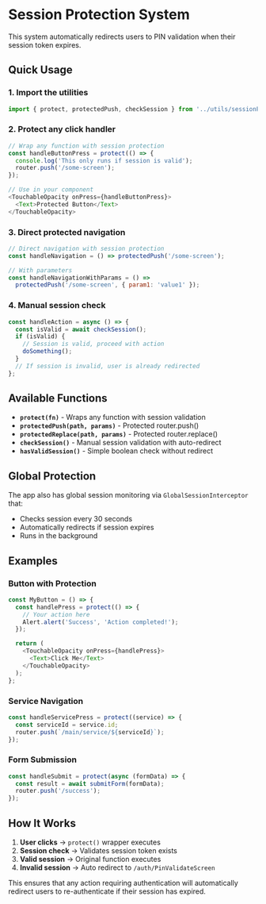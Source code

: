 # Session Protection System

This system automatically redirects users to PIN validation when their session token expires.

## Quick Usage

### 1. Import the utilities
```javascript
import { protect, protectedPush, checkSession } from '../utils/sessionProtection';
```

### 2. Protect any click handler
```javascript
// Wrap any function with session protection
const handleButtonPress = protect(() => {
  console.log('This only runs if session is valid');
  router.push('/some-screen');
});

// Use in your component
<TouchableOpacity onPress={handleButtonPress}>
  <Text>Protected Button</Text>
</TouchableOpacity>
```

### 3. Direct protected navigation
```javascript
// Direct navigation with session protection
const handleNavigation = () => protectedPush('/some-screen');

// With parameters
const handleNavigationWithParams = () => 
  protectedPush('/some-screen', { param1: 'value1' });
```

### 4. Manual session check
```javascript
const handleAction = async () => {
  const isValid = await checkSession();
  if (isValid) {
    // Session is valid, proceed with action
    doSomething();
  }
  // If session is invalid, user is already redirected
};
```

## Available Functions

- **`protect(fn)`** - Wraps any function with session validation
- **`protectedPush(path, params)`** - Protected router.push()
- **`protectedReplace(path, params)`** - Protected router.replace()
- **`checkSession()`** - Manual session validation with auto-redirect
- **`hasValidSession()`** - Simple boolean check without redirect

## Global Protection

The app also has global session monitoring via `GlobalSessionInterceptor` that:
- Checks session every 30 seconds
- Automatically redirects if session expires
- Runs in the background

## Examples

### Button with Protection
```javascript
const MyButton = () => {
  const handlePress = protect(() => {
    // Your action here
    Alert.alert('Success', 'Action completed!');
  });

  return (
    <TouchableOpacity onPress={handlePress}>
      <Text>Click Me</Text>
    </TouchableOpacity>
  );
};
```

### Service Navigation
```javascript
const handleServicePress = protect((service) => {
  const serviceId = service.id;
  router.push(`/main/service/${serviceId}`);
});
```

### Form Submission
```javascript
const handleSubmit = protect(async (formData) => {
  const result = await submitForm(formData);
  router.push('/success');
});
```

## How It Works

1. **User clicks** → `protect()` wrapper executes
2. **Session check** → Validates session token exists
3. **Valid session** → Original function executes
4. **Invalid session** → Auto redirect to `/auth/PinValidateScreen`

This ensures that any action requiring authentication will automatically redirect users to re-authenticate if their session has expired.